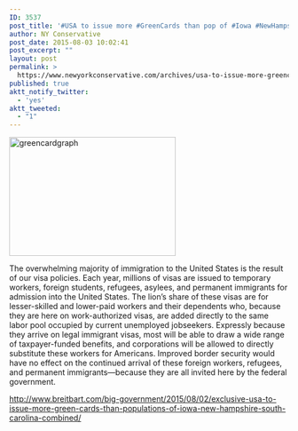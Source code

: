```yaml
---
ID: 3537
post_title: '#USA to issue more #GreenCards than pop of #Iowa #NewHampshire #SouthCarolina #tcot'
author: NY Conservative
post_date: 2015-08-03 10:02:41
post_excerpt: ""
layout: post
permalink: >
  https://www.newyorkconservative.com/archives/usa-to-issue-more-greencards-than-pop-of-iowa-newhampshire-southcarolina-tcot/
published: true
aktt_notify_twitter:
  - 'yes'
aktt_tweeted:
  - "1"
---
```

<a href="http://newyorkconservative.s3.amazonaws.com/wp-content/uploads/2015/08/greencardgraph.jpg"><img class="alignnone size-medium wp-image-3538" src="http://newyorkconservative.s3.amazonaws.com/wp-content/uploads/2015/08/greencardgraph-300x214.jpg" alt="greencardgraph" width="300" height="214" /></a>

<span class="s1">The overwhelming majority of immigration to the United States is the result of our visa policies. Each year, millions of visas are issued to temporary workers, foreign students, refugees, asylees, and permanent immigrants for admission into the United States. The lion’s share of these visas are for lesser-skilled and lower-paid workers and their dependents who, because they are here on work-authorized visas, are added directly to the same labor pool occupied by current unemployed jobseekers. Expressly because they arrive on legal immigrant visas, most will be able to draw a wide range of taxpayer-funded benefits, and corporations will be allowed to directly substitute these workers for Americans. Improved border security would have no effect on the continued arrival of these foreign workers, refugees, and permanent immigrants—because they are all invited here by the federal government.</span>

<a href="http://www.breitbart.com/big-government/2015/08/02/exclusive-usa-to-issue-more-green-cards-than-populations-of-iowa-new-hampshire-south-carolina-combined/">http://www.breitbart.com/big-government/2015/08/02/exclusive-usa-to-issue-more-green-cards-than-populations-of-iowa-new-hampshire-south-carolina-combined/</a>